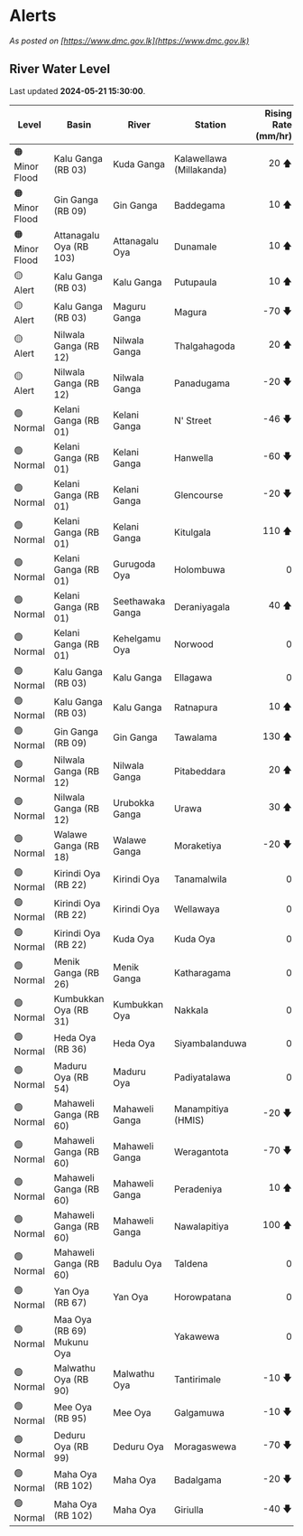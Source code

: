 # Alerts

*As posted on [https://www.dmc.gov.lk](https://www.dmc.gov.lk)*

## River Water Level

Last updated **2024-05-21 15:30:00**.

| Level | Basin | River | Station | Rising Rate (mm/hr) |
|---|---|---|---|--:|
| 🟠 Minor Flood | Kalu Ganga (RB 03) | Kuda Ganga | Kalawellawa (Millakanda) | 20 🡅 |
| 🟠 Minor Flood | Gin Ganga (RB 09) | Gin Ganga | Baddegama | 10 🡅 |
| 🟠 Minor Flood | Attanagalu Oya (RB 103) | Attanagalu Oya | Dunamale | 10 🡅 |
| 🟡 Alert | Kalu Ganga (RB 03) | Kalu Ganga | Putupaula | 10 🡅 |
| 🟡 Alert | Kalu Ganga (RB 03) | Maguru Ganga | Magura | -70 🡇 |
| 🟡 Alert | Nilwala Ganga (RB 12) | Nilwala Ganga | Thalgahagoda | 20 🡅 |
| 🟡 Alert | Nilwala Ganga (RB 12) | Nilwala Ganga | Panadugama | -20 🡇 |
| 🟢 Normal | Kelani Ganga (RB 01) | Kelani Ganga | N' Street | -46 🡇 |
| 🟢 Normal | Kelani Ganga (RB 01) | Kelani Ganga | Hanwella | -60 🡇 |
| 🟢 Normal | Kelani Ganga (RB 01) | Kelani Ganga | Glencourse | -20 🡇 |
| 🟢 Normal | Kelani Ganga (RB 01) | Kelani Ganga | Kitulgala | 110 🡅 |
| 🟢 Normal | Kelani Ganga (RB 01) | Gurugoda Oya | Holombuwa | 0  |
| 🟢 Normal | Kelani Ganga (RB 01) | Seethawaka Ganga | Deraniyagala | 40 🡅 |
| 🟢 Normal | Kelani Ganga (RB 01) | Kehelgamu Oya | Norwood | 0  |
| 🟢 Normal | Kalu Ganga (RB 03) | Kalu Ganga | Ellagawa | 0  |
| 🟢 Normal | Kalu Ganga (RB 03) | Kalu Ganga | Ratnapura | 10 🡅 |
| 🟢 Normal | Gin Ganga (RB 09) | Gin Ganga | Tawalama | 130 🡅 |
| 🟢 Normal | Nilwala Ganga (RB 12) | Nilwala Ganga | Pitabeddara | 20 🡅 |
| 🟢 Normal | Nilwala Ganga (RB 12) | Urubokka Ganga | Urawa | 30 🡅 |
| 🟢 Normal | Walawe Ganga (RB 18) | Walawe Ganga | Moraketiya | -20 🡇 |
| 🟢 Normal | Kirindi Oya (RB 22) | Kirindi Oya | Tanamalwila | 0  |
| 🟢 Normal | Kirindi Oya (RB 22) | Kirindi Oya | Wellawaya | 0  |
| 🟢 Normal | Kirindi Oya (RB 22) | Kuda Oya | Kuda Oya | 0  |
| 🟢 Normal | Menik Ganga (RB 26) | Menik Ganga | Katharagama | 0  |
| 🟢 Normal | Kumbukkan Oya (RB 31) | Kumbukkan Oya | Nakkala | 0  |
| 🟢 Normal | Heda Oya (RB 36) | Heda Oya | Siyambalanduwa | 0  |
| 🟢 Normal | Maduru Oya (RB 54) | Maduru Oya | Padiyatalawa | 0  |
| 🟢 Normal | Mahaweli Ganga (RB 60) | Mahaweli Ganga | Manampitiya (HMIS) | -20 🡇 |
| 🟢 Normal | Mahaweli Ganga (RB 60) | Mahaweli Ganga | Weragantota | -70 🡇 |
| 🟢 Normal | Mahaweli Ganga (RB 60) | Mahaweli Ganga | Peradeniya | 10 🡅 |
| 🟢 Normal | Mahaweli Ganga (RB 60) | Mahaweli Ganga | Nawalapitiya | 100 🡅 |
| 🟢 Normal | Mahaweli Ganga (RB 60) | Badulu Oya | Taldena | 0  |
| 🟢 Normal | Yan Oya (RB 67) | Yan Oya | Horowpatana | 0  |
| 🟢 Normal | Maa Oya (RB 69) Mukunu Oya |  | Yakawewa | 0  |
| 🟢 Normal | Malwathu Oya (RB 90) | Malwathu Oya | Tantirimale | -10 🡇 |
| 🟢 Normal | Mee Oya (RB 95) | Mee Oya | Galgamuwa | -10 🡇 |
| 🟢 Normal | Deduru Oya (RB 99) | Deduru Oya | Moragaswewa | -70 🡇 |
| 🟢 Normal | Maha Oya (RB 102) | Maha Oya | Badalgama | -20 🡇 |
| 🟢 Normal | Maha Oya (RB 102) | Maha Oya | Giriulla | -40 🡇 |
